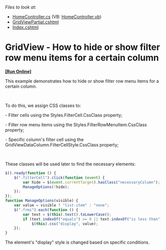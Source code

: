 <!-- default file list -->
*Files to look at*:

* [HomeController.cs](./CS/E4885_mvc/Controllers/HomeController.cs) (VB: [HomeController.vb](./VB/E4885_mvc/Controllers/HomeController.vb))
* [GridViewPartial.cshtml](./CS/E4885_mvc/Views/Home/GridViewPartial.cshtml)
* [Index.cshtml](./CS/E4885_mvc/Views/Home/Index.cshtml)
<!-- default file list end -->
# GridView - How to hide or show filter row menu items for a certain column
<!-- run online -->
**[[Run Online]](https://codecentral.devexpress.com/e4886)**
<!-- run online end -->


<p>This example demonstrates how to hide or show filter row menu items for a certain column.</p><br />
<p>To do this, we assign CSS classes to:</p><p>- Filter cells using the Styles.FilterCell.CssClass property;</p><p>- Filter row menu items using the Styles.FilterRowMenuItem.CssClass property;</p><p>- Specific column's filter cell using the GridViewDataColumn.FilterCellStyle.CssClass property;</p><br />
<p>These classes will be used later to find the necessary elements:<br />


```js
$().ready(function () {
    $(".filterCell").click(function (event) {
        var hide = $(event.currentTarget).hasClass("necessaryColumn");
        ManageOptions(!hide);
    });
});
function ManageOptions(visible) {
    var value = visible ? "list-item" : "none";
    $(".frmi").each(function () {
        var text = $(this).text().toLowerCase();
        if (text.indexOf("equals") >= 0 || text.indexOf("is less than") >= 0)
            $(this).css("display", value);
    });
}

```

The element's "display" style is changed based on specific conditions.</p>

<br/>


